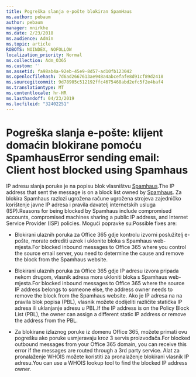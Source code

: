 ```yaml
---
title: Pogreška slanja e-pošte blokiran SpamHaus
ms.author: pebaum
author: pebaum
manager: mnirkhe
ms.date: 2/23/2018
ms.audience: Admin
ms.topic: article
ROBOTS: NOINDEX, NOFOLLOW
localization_priority: Normal
ms.collection: Adm_O365
ms.custom: ''
ms.assetid: fa98ab4a-92eb-45e9-8d57-ad10fb123042
ms.openlocfilehash: 7d6ad2667613ae948a4abcefafe8d91cf89d2418
ms.sourcegitcommit: 9d78905c512192ffc4675468abd2efc5f2e4baf4
ms.translationtype: MT
ms.contentlocale: hr-HR
ms.lasthandoff: 04/23/2019
ms.locfileid: "32402251"
---
```

# <a name="error-sending-email-client-host-blocked-using-spamhaus"></a><span data-ttu-id="13709-102">Pogreška slanja e-pošte: klijent domaćin blokirane pomoću Spamhaus</span><span class="sxs-lookup"><span data-stu-id="13709-102">Error sending email: Client host blocked using Spamhaus</span></span>

<span data-ttu-id="13709-103">IP adresu slanja poruke je na popisu blok vlasništvu [Spamhaus](https://go.microsoft.com/fwlink/p/?linkid=123245).</span><span class="sxs-lookup"><span data-stu-id="13709-103">The IP address that sent the message is on a block list owned by [Spamhaus](https://go.microsoft.com/fwlink/p/?linkid=123245).</span></span> <span data-ttu-id="13709-104">Za blokira Spamhaus razlozi ugrožena račune ugrožena strojeva zajedničko korištenje javne IP adresa i pravila davatelj internetskih usluga (ISP).</span><span class="sxs-lookup"><span data-stu-id="13709-104">Reasons for being blocked by Spamhaus include compromised accounts, compromised machines sharing a public IP address, and Internet Service Provider (ISP) policies.</span></span> <span data-ttu-id="13709-105">Mogući popravke su:</span><span class="sxs-lookup"><span data-stu-id="13709-105">Possible fixes are:</span></span>
  
- <span data-ttu-id="13709-106">Blokirani ulaznih poruka za Office 365 gdje kontrolu izvorni poslužitelj e-pošte, morate odrediti uzrok i uklonite bloka s Spamhaus web-mjesta.</span><span class="sxs-lookup"><span data-stu-id="13709-106">For blocked inbound messages to Office 365 where you control the source email server, you need to determine the cause and remove the block from the Spamhaus website.</span></span>
    
- <span data-ttu-id="13709-107">Blokirani ulaznih poruka za Office 365 gdje IP adresu izvora pripada nekom drugom, vlasnik adresa mora ukloniti bloka s Spamhaus web-mjesta.</span><span class="sxs-lookup"><span data-stu-id="13709-107">For blocked inbound messages to Office 365 where the source IP address belongs to someone else, the address owner needs to remove the block from the Spamhaus website.</span></span> <span data-ttu-id="13709-108">Ako je IP adresa na na pravila blok popisa (PBL), vlasnik možete dodijeliti različite statička IP adresa ili uklanjanje adresu u PBL.</span><span class="sxs-lookup"><span data-stu-id="13709-108">If the IP address is on the Policy Block List (PBL), the owner can assign a different static IP address or remove the address from the PBL.</span></span>
    
- <span data-ttu-id="13709-109">Za blokirane izlaznog poruke iz domenu Office 365, možete primati ovu pogrešku ako poruke usmjeravaju kroz 3 servis proizvođača.</span><span class="sxs-lookup"><span data-stu-id="13709-109">For blocked outbound messages from your Office 365 domain, you can receive this error if the messages are routed through a 3rd party service.</span></span> <span data-ttu-id="13709-110">Alat za pronalaženje WHOIS možete koristiti za pronalaženje blokirani vlasnik IP adresu.</span><span class="sxs-lookup"><span data-stu-id="13709-110">You can use a WHOIS lookup tool to find the blocked IP address owner.</span></span>
    

